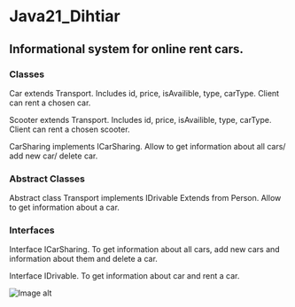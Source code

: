 # Java21_Dihtiar

## Informational system for online rent cars.

### Classes

Car extends Transport. Includes id, price, isAvailible, type, carType. Client can rent a chosen car.

Scooter extends Transport. Includes id, price, isAvailible, type, carType. Client can rent a chosen scooter.
  
CarSharing implements ICarSharing. Allow to get information about all cars/ add new car/ delete car.

### Abstract Classes

Abstract class Transport implements IDrivable Extends from Person. Allow to get information about a car.

### Interfaces

Interface ICarSharing. To get information about all cars, add new cars and information about them and delete a car.

Interface IDrivable. To get information about car and rent a car.


![Image alt](https://github.com/NCJavaCode/Java21_Dihtiar/blob/main/class_diagram.png?raw=true)

